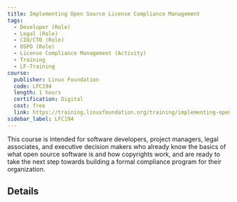 ```yaml
--- 
title: Implementing Open Source License Compliance Management
tags:
  - Developer (Role)
  - Legal (Role)
  - CIO/CTO (Role)
  - OSPO (Role)
  - License Compliance Management (Activity)
  - Training
  - LF-Training
course:
  publisher: Linux Foundation
  code: LFC194
  length: 1 hours
  certification: Digital
  cost: free
  link: https://training.linuxfoundation.org/training/implementing-open-source-license-compliance-management-lfc194/
sidebar_label: LFC194
---
```


This course is intended for software developers, project managers, legal associates, and executive decision makers who already know the basics of what open source software is and how copyrights work, and are ready to take the next step towards building a formal compliance program for their organization.

## Details

<CourseDetails course={frontMatter.course}/>
